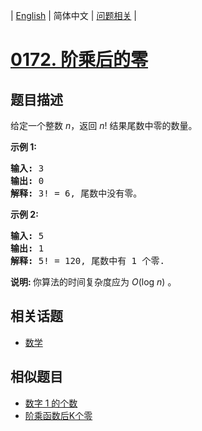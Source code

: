 
| [English](README_EN.md) | 简体中文 | [问题相关](QUESTION.md) |
# [0172. 阶乘后的零](https://leetcode-cn.com/problems/factorial-trailing-zeroes/)
## 题目描述
<p>给定一个整数 <em>n</em>，返回 <em>n</em>! 结果尾数中零的数量。</p>

<p><strong>示例 1:</strong></p>

<pre><strong>输入:</strong> 3
<strong>输出:</strong> 0
<strong>解释:</strong>&nbsp;3! = 6, 尾数中没有零。</pre>

<p><strong>示例&nbsp;2:</strong></p>

<pre><strong>输入:</strong> 5
<strong>输出:</strong> 1
<strong>解释:</strong>&nbsp;5! = 120, 尾数中有 1 个零.</pre>

<p><strong>说明: </strong>你算法的时间复杂度应为&nbsp;<em>O</em>(log&nbsp;<em>n</em>)<em>&nbsp;</em>。</p>

## 相关话题
- [数学](https://leetcode-cn.com/tag/math)
## 相似题目
- [数字 1 的个数](../0233/README.md)
- [阶乘函数后K个零](../0793/README.md)
